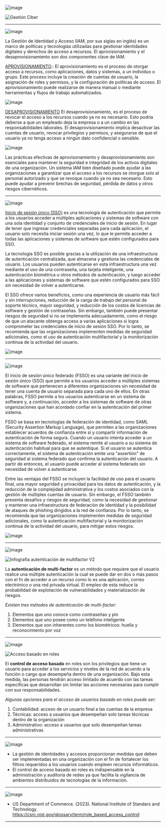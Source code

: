 ![image](https://user-images.githubusercontent.com/125692246/222421187-2b672e4b-cc62-468c-a619-d9f2e57f8fdc.png)


![Gestión Ciber](https://user-images.githubusercontent.com/125692246/222458612-d5944c9e-527c-436d-a85c-14b671d49f4e.jpg)

______________________________________________________________________

![image](https://user-images.githubusercontent.com/125692246/222421225-fd34f6f3-708b-40c6-8419-2a4b882c4bae.png)

La Gestión de Identidad y Acceso (IAM, por sus siglas en inglés) es un marco de políticas y tecnologías utilizadas para gestionar identidades digitales y derechos de acceso a recursos. El aprovisionamiento y el desaprovisionamiento son dos componentes clave de IAM.

[APROVISIONAMIENTO](https://learn.microsoft.com/es-es/microsoft-identity-manager/mim-how-provision-users-adds "Aprovisionamiento").: El aprovisionamiento es el proceso de otorgar acceso a recursos, como aplicaciones, datos y sistemas, a un individuo o grupo. Este proceso incluye la creación de cuentas de usuario, la asignación de roles y permisos, y la configuración de políticas de acceso. El aprovisionamiento puede realizarse de manera manual o mediante herramientas y flujos de trabajo automatizados.

![image](https://user-images.githubusercontent.com/125692315/222619463-8a020fc6-e25d-42f7-906b-6c55f2e60302.png)


[DESAPROVISIONAMIENTO](https://learn.microsoft.com/es-es/azure/iot-dps/how-to-unprovision-devices) El desaprovisionamiento, es el proceso de revocar el acceso a los recursos cuando ya no es necesario. Esto podría deberse a que un empleado deja la empresa o a un cambio en las responsabilidades laborales. El desaprovisionamiento implica desactivar las cuentas de usuario, revocar privilegios y permisos, y asegurarse de que el usuario ya no tenga acceso a ningún dato confidencial o sensible.

![image](https://user-images.githubusercontent.com/125692315/222619926-ed98a57f-c83a-4a82-898b-1c1107753967.png)

Las prácticas efectivas de aprovisonamiento y desaprovisionamiento son esenciales para mantener la seguridad e integridad de los activos digitales de una organización. Un sistema IAM bien diseñado puede ayudar a las organizaciones a garantizar que el acceso a los recursos se otorgue solo al personal autorizado y que se revoque cuando ya no sea necesario. Esto puede ayudar a prevenir brechas de seguridad, pérdida de datos y otros riesgos cibernéticos.


______________________________________________________________________

![image](https://user-images.githubusercontent.com/125692246/222421263-c7ad469f-f88f-447a-9eca-7666e08b6958.png)

[Inicio de sesión único (SSO)](https://www.ibm.com/co-es/topics/single-sign-on#:~:text=El%20inicio%20de%20sesi%C3%B3n%20%C3%BAnico%20(SSO)%20es%20un%20esquema%20de,esa%20sesi%C3%B3n%20sin%20necesidad%20de) es una tecnología de autenticación que permite a los usuarios acceder a múltiples aplicaciones y sistemas de software con una sola identidad y conjunto de credenciales de inicio de sesión. En lugar de tener que ingresar credenciales separadas para cada aplicación, el usuario solo necesita iniciar sesión una vez, lo que le permite acceder a todas las aplicaciones y sistemas de software que estén configurados para SSO.

La tecnología SSO es posible gracias a la utilización de una infraestructura de autenticación centralizada, que almacena y gestiona las credenciales de usuario. Los usuarios pueden autenticarse en esta infraestructura una vez mediante el uso de una contraseña, una tarjeta inteligente, una autenticación biométrica u otros métodos de autenticación, y luego acceder a las aplicaciones y sistemas de software que estén configurados para SSO sin necesidad de volver a autenticarse.

El SSO ofrece varios beneficios, como una experiencia de usuario más fácil y sin interrupciones, reducción de la carga de trabajo del personal de soporte técnico, mayor seguridad, y reducción de los costos de licencias de software y gestión de contraseñas. Sin embargo, también puede presentar riesgos de seguridad si no se implementa adecuadamente, como el riesgo de que un atacante obtenga acceso a varias aplicaciones si logra comprometer las credenciales de inicio de sesión SSO. Por lo tanto, se recomienda que las organizaciones implementen medidas de seguridad adicionales, como el uso de autenticación multifactorial y la monitorización continua de la actividad del usuario.

![image](https://user-images.githubusercontent.com/125692315/222617233-6d041362-2aac-4869-8f6f-41be9fbbb946.png)

______________________________________________________________________

![image](https://user-images.githubusercontent.com/125692246/222421652-d3626e2c-69c6-4703-a2eb-37a90fcaa328.png)

El inicio de sesión único federado (FSSO) es una variante del inicio de sesión único (SSO) que permite a los usuarios acceder a múltiples sistemas de software que pertenecen a diferentes organizaciones sin necesidad de tener una cuenta de usuario separada para cada uno de ellos. En otras palabras, FSSO permite a los usuarios autenticarse en un sistema de software y, a continuación, acceder a los sistemas de software de otras organizaciones que han acordado confiar en la autenticación del primer sistema.

FSSO se basa en tecnologías de federación de identidad, como SAML (Security Assertion Markup Language), que permiten a las organizaciones establecer acuerdos de confianza entre sí y compartir información de autenticación de forma segura. Cuando un usuario intenta acceder a un sistema de software federado, el sistema remite al usuario a su sistema de autenticación habitual para que se autentique. Si el usuario se autentica correctamente, el sistema de autenticación emite una "assertión" de seguridad al sistema federado que confirma la autenticación del usuario. A partir de entonces, el usuario puede acceder al sistema federado sin necesidad de volver a autenticarse.

Entre las ventajas del FSSO se incluyen la facilidad de uso para el usuario final, una mayor seguridad y privacidad para los datos de autenticación, y la reducción de la complejidad administrativa y los costos asociados con la gestión de múltiples cuentas de usuario. Sin embargo, el FSSO también presenta desafíos y riesgos de seguridad, como la necesidad de gestionar y mantener una infraestructura de federación de identidad y la posibilidad de ataques de phishing dirigidos a la red de confianza. Por lo tanto, se recomienda que las organizaciones implementen medidas de seguridad adicionales, como la autenticación multifactorial y la monitorización continua de la actividad del usuario, para mitigar estos riesgos.

![image](https://user-images.githubusercontent.com/125692315/222620999-e2dbe3dc-e7ae-4884-887f-159d76f3d66f.png)
______________________________________________________________________


![image](https://user-images.githubusercontent.com/125692246/222421714-6e024281-d35a-4f9c-a06f-25cc8f9f1b7d.png)

![Infografia autenticación de multifactor V2](https://user-images.githubusercontent.com/125692433/222453211-de5967b0-b342-434b-99d6-02c457560bc0.png)

La **autenticación de multi-factor** es un método que requiere que el usuario realice una múltiple autenticación la cual se puede dar en dos o más pasos con el fn de acceder a un recurso como lo es una aplicación, correo electrónico o una red privada virtual. El empleo de esta reduce la probabilidad de explotación de vulnerabilidades y materialización de riesgos. 


*Existen tres métodos de autenticación de multi-factor:*

1. Elementos que uno conoce como contraseñas y pin
2. Elementos que uno posee como un teléfono inteligente
3. Elementos que son inherentes como los biométricos: huella y reconocimiento por voz

______________________________________________________________________


![image](https://user-images.githubusercontent.com/125692246/222421753-adc8e292-81a5-46a7-9ca4-a63144df338f.png)

![Acceso basado en roles](https://user-images.githubusercontent.com/125692433/222461246-5b9528f2-5996-48f0-a69a-a599e2a38866.png)

El **control de acceso basado** en roles son los privilegios que tiene un usuario para acceder a los servicios y niveles de la red de acuerdo a la función o cargo que desempeña dentro de una organización. Bajo esta medida, las personas tendrán acceso limitado de acuerdo con las tareas específicas que desarrollan sin limitar las acciones necesarias para cumplir con sus responsabilidades. 

*Algunas opciones para el acceso de usuarios basado en roles puede ser:*

1. Contabilidad: acceso de un usuario final a las cuentas de la empresa
2. Técnicas: acceso a usuarios que desempeñan solo tareas técnicas dentro de la organización
3. Administrativo: acceso a usuarios que solo desempeñan tareas administrativas

______________________________________________________________________

![image](https://user-images.githubusercontent.com/125692246/222421824-4df64c98-0d0c-481e-a3a6-5ea6b617a385.png)

 
 - La gestión de identidades y accesos proporcionan medidas que deben ser implementadas en una organización con el fin de fortalecer los filtros requeridos a los usuarios cuando empleen recursos informáticos.
 - El control de acceso basado en roles es indispensable en la administración y auditoría de redes ya que facilita la vigilancia de ambientes distribuidos de tecnologías de la información. 


______________________________________________________________________


![image](https://user-images.githubusercontent.com/125692246/222421848-eadcef70-8f0c-425b-8a60-7dd21dd01e4e.png)


- US Department of Commerce. (2023). National Institute of Standars and Technology. https://csrc.nist.gov/glossary/term/role_based_access_control



______________________________________________________________________
